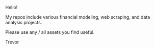 Hello!

My repos include various financial modeling, web scraping, and data analysis projects.

Please use any / all assets you find useful.

Trevor
